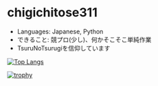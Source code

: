 # chigichitose311

* Languages: Japanese, Python
* できること: 競プロ(少し)、何かそこそこ単純作業
* TsuruNoTsurugiを信仰しています

[![Top Langs](https://github-readme-stats.vercel.app/api/top-langs/?username=chigichitose311&theme=dark
)](https://github.com/anuraghazra/github-readme-stats)

[![trophy](https://github-profile-trophy.vercel.app/?username=chigichitose311&theme=onedark&column=7)](https://github.com/ryo-ma/github-profile-trophy)
